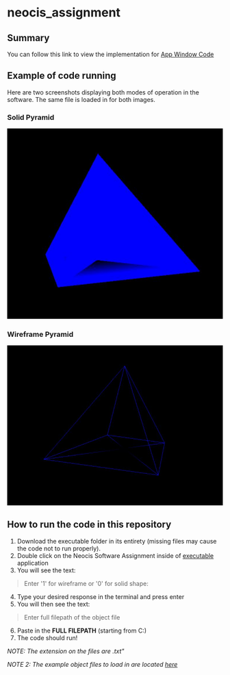 # neocis_assignment

## Summary



You can follow this link to view the implementation for [App Window Code](/source_code/AppWindow.cpp)


## Example of code running

Here are two screenshots displaying both modes of operation in the software. The same file is loaded in for both images.

### Solid Pyramid
![here is an image](/images/solid_pyramid.JPG)

### Wireframe Pyramid
![here is the other image](/images/Wireframe_pyramid.JPG)

## How to run the code in this repository

1. Download the executable folder in its entirety (missing files may cause the code not to run properly).
2. Double click on the Neocis Software Assignment inside of [executable](/executable) application
3. You will see the text: 
> Enter '1' for wireframe or '0' for solid shape:
4. Type your desired response in the terminal and press enter
5. You will then see the text:
> Enter full filepath of the object file
6. Paste in the **FULL FILEPATH** (starting from C:)
7. The code should run!

*NOTE: The extension on the files are .txt"*

*NOTE 2: The example object files to load in are located [here](/executable/example_object_files)*

